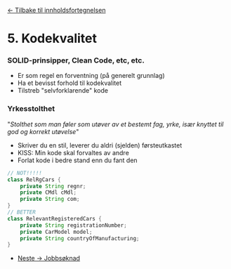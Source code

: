 [<- Tilbake til innholdsfortegnelsen](https://github.com/amundsor/ntnu_xsessions/blob/master/README.md)
# 5. Kodekvalitet
### SOLID-prinsipper, Clean Code, etc, etc.
* Er som regel en forventning (på generelt grunnlag)
* Ha et bevisst forhold til kodekvalitet
* Tilstreb "selvforklarende" kode

### Yrkesstolthet

"_Stolthet som man føler som utøver av et bestemt fag, yrke, 
især knyttet til god og korrekt utøvelse_"

* Skriver du en stil, leverer du aldri (sjelden) førsteutkastet
* KISS: Min kode skal forvaltes av andre
* Forlat kode i bedre stand enn du fant den

````java
// NOT!!!!!
class RelRgCars {
    private String regnr;
    private CMdl cMdl;
    private String com;
}
// BETTER
class RelevantRegisteredCars {
    private String registrationNumber;
    private CarModel model;
    private String countryOfManufacturing;
}
````

- [Neste -> Jobbsøknad](https://github.com/amundsor/ntnu_xsessions/blob/master/src/main/java/no/amundsor/xsessions/6_jobb.md)